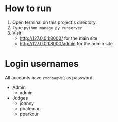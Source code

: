 # How to run
1) Open terminal on this project's directory.
2) Type `python manage.py runserver`
3) Visit 
    * http://127.0.0.1:8000/ for the main site
    * http://127.0.0.1:8000/admin for the admin site

# Login usernames
All accounts have `zxcdsaqwe1` as password.
* Admin
    * admin
* Judges
    * johnny
    * pbateman
    * pparkour